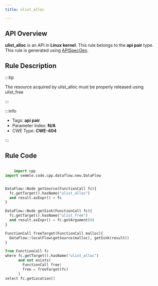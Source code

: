 ```yaml
---
title: ulist_alloc

---
```



## API Overview
**ulist_alloc** is an API in **Linux kernel**. This rule belongs to the **api pair** type. This rule is generated using [APISpecGen](../../tools/APISpecGen).
## Rule Description

:::tip

The resource acquired by ulist_alloc must be properly released using ulist_free

:::

:::info

- Tags: **api pair**
- Parameter Index: **N/A**
- CWE Type: **CWE-404**

:::

## Rule Code
```python

    import cpp
import semmle.code.cpp.dataflow.new.DataFlow


DataFlow::Node getSource(FunctionCall fc){
  fc.getTarget().hasName("ulist_alloc")
  and result.asExpr() = fc
}

DataFlow::Node getSink(FunctionCall fc){
  fc.getTarget().hasName("ulist_free")
  and result.asExpr() = fc.getArgument(0)
}

FunctionCall freeTarget(FunctionCall malloc){
  DataFlow::localFlow(getSource(malloc), getSink(result))
}

from FunctionCall fc
where fc.getTarget().hasName("ulist_alloc")
      and not exists(
        FunctionCall free| 
        free = freeTarget(fc)
      )
select fc.getLocation()

    
```